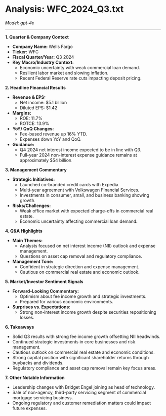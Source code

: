 # Analysis: WFC_2024_Q3.txt

*Model: gpt-4o*

---

**1. Quarter & Company Context**
- **Company Name:** Wells Fargo
- **Ticker:** WFC
- **Fiscal Quarter/Year:** Q3 2024
- **Key Macro/Industry Context:**
  - Economic uncertainty with weak commercial loan demand.
  - Resilient labor market and slowing inflation.
  - Recent Federal Reserve rate cuts impacting deposit pricing.

**2. Headline Financial Results**
- **Revenue & EPS:**
  - Net income: $5.1 billion
  - Diluted EPS: $1.42
- **Margins:**
  - ROE: 11.7%
  - ROTCE: 13.9%
- **YoY/ QoQ Changes:**
  - Fee-based revenue up 16% YTD.
  - Expenses down YoY and QoQ.
- **Guidance:**
  - Q4 2024 net interest income expected to be in line with Q3.
  - Full-year 2024 non-interest expense guidance remains at approximately $54 billion.

**3. Management Commentary**
- **Strategic Initiatives:**
  - Launched co-branded credit cards with Expedia.
  - Multi-year agreement with Volkswagen Financial Services.
  - Investments in consumer, small, and business banking showing growth.
- **Risks/Challenges:**
  - Weak office market with expected charge-offs in commercial real estate.
  - Economic uncertainty affecting commercial loan demand.

**4. Q&A Highlights**
- **Main Themes:**
  - Analysts focused on net interest income (NII) outlook and expense management.
  - Questions on asset cap removal and regulatory compliance.
- **Management Tone:**
  - Confident in strategic direction and expense management.
  - Cautious on commercial real estate and economic outlook.

**5. Market/Investor Sentiment Signals**
- **Forward-Looking Commentary:**
  - Optimism about fee income growth and strategic investments.
  - Prepared for various economic environments.
- **Surprises vs. Expectations:**
  - Strong non-interest income growth despite securities repositioning losses.

**6. Takeaways**
- Solid Q3 results with strong fee income growth offsetting NII headwinds.
- Continued strategic investments in core businesses and risk management.
- Cautious outlook on commercial real estate and economic conditions.
- Strong capital position with significant shareholder returns through buybacks and dividends.
- Regulatory compliance and asset cap removal remain key focus areas.

**7. Other Notable Information**
- Leadership changes with Bridget Engel joining as head of technology.
- Sale of non-agency, third-party servicing segment of commercial mortgage servicing business.
- Ongoing regulatory and customer remediation matters could impact future expenses.